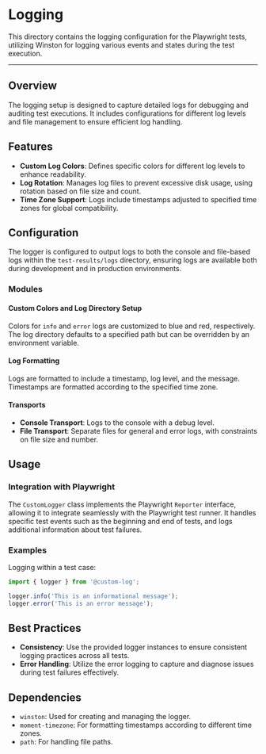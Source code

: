 # Logging

This directory contains the logging configuration for the Playwright tests, utilizing Winston for logging various events and states during the test execution.

---

## Overview

The logging setup is designed to capture detailed logs for debugging and auditing test executions. It includes configurations for different log levels and file management to ensure efficient log handling.

## Features

- **Custom Log Colors**: Defines specific colors for different log levels to enhance readability.
- **Log Rotation**: Manages log files to prevent excessive disk usage, using rotation based on file size and count.
- **Time Zone Support**: Logs include timestamps adjusted to specified time zones for global compatibility.

## Configuration

The logger is configured to output logs to both the console and file-based logs within the `test-results/logs` directory, ensuring logs are available both during development and in production environments.

### Modules

#### Custom Colors and Log Directory Setup

Colors for `info` and `error` logs are customized to blue and red, respectively. The log directory defaults to a specified path but can be overridden by an environment variable.

#### Log Formatting

Logs are formatted to include a timestamp, log level, and the message. Timestamps are formatted according to the specified time zone.

#### Transports

- **Console Transport**: Logs to the console with a debug level.
- **File Transport**: Separate files for general and error logs, with constraints on file size and number.

## Usage

### Integration with Playwright

The `CustomLogger` class implements the Playwright `Reporter` interface, allowing it to integrate seamlessly with the Playwright test runner. It handles specific test events such as the beginning and end of tests, and logs additional information about test failures.

### Examples

Logging within a test case:

```typescript
import { logger } from '@custom-log';

logger.info('This is an informational message');
logger.error('This is an error message');
```

## Best Practices

- **Consistency**: Use the provided logger instances to ensure consistent logging practices across all tests.
- **Error Handling**: Utilize the error logging to capture and diagnose issues during test failures effectively.

## Dependencies

- `winston`: Used for creating and managing the logger.
- `moment-timezone`: For formatting timestamps according to different time zones.
- `path`: For handling file paths.

```

```
